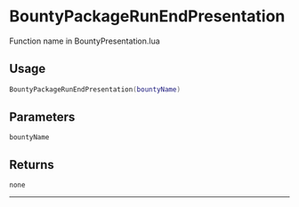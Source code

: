 # BountyPackageRunEndPresentation
Function name in BountyPresentation.lua
## Usage
```lua
BountyPackageRunEndPresentation(bountyName)
```
## Parameters
`bountyName`
## Returns
`none`

---
